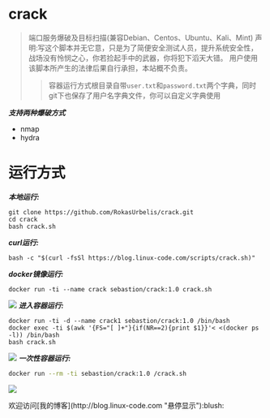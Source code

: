 # crack
>端口服务爆破及目标扫描(兼容Debian、Centos、Ubuntu、Kali、Mint)
>声明:写这个脚本并无它意，只是为了简便安全测试人员，提升系统安全性，战场没有怜悯之心，你若捡起手中的武器，你将犯下滔天大错。
>用户使用该脚本所产生的法律后果自行承担，本站概不负责。
>>容器运行方式根目录自带`user.txt`和`password.txt`两个字典，同时git下也保存了用户名字典文件，你可以自定义字典使用

***支持两种爆破方式***
* nmap
* hydra
# 运行方式

***本地运行:***
```shell
git clone https://github.com/RokasUrbelis/crack.git 
cd crack
bash crack.sh
```

***curl运行:***
```shell
bash -c "$(curl -fsSl https://blog.linux-code.com/scripts/crack.sh)"
```
***docker镜像运行:***
```shell
docker run -ti --name crack sebastion/crack:1.0 crack.sh
```
![](https://blog.linux-code.com/wp-content/uploads/2018/12/crack-show2.png)
***进入容器运行:***
```shell
docker run -ti -d --name crack1 sebastion/crack:1.0 /bin/bash
docker exec -ti $(awk '{FS="[ ]+"}{if(NR==2){print $1}}'< <(docker ps -l)) /bin/bash
bash crack.sh
```
![](https://blog.linux-code.com/wp-content/uploads/2018/12/docker-show.png)
***一次性容器运行:***
```bash
docker run --rm -ti sebastion/crack:1.0 /crack.sh
```
![](https://blog.linux-code.com/wp-content/uploads/2018/12/docker-show2-676x640.png)
<p></p>
欢迎访问[我的博客](http://blog.linux-code.com "悬停显示"):blush:
